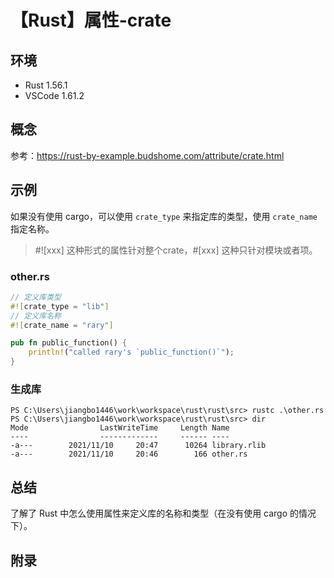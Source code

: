 # 【Rust】属性-crate

## 环境

- Rust 1.56.1
- VSCode 1.61.2

## 概念

参考：<https://rust-by-example.budshome.com/attribute/crate.html>  

## 示例

如果没有使用 cargo，可以使用 `crate_type` 来指定库的类型，使用 `crate_name` 指定名称。
> #![xxx] 这种形式的属性针对整个crate，#[xxx] 这种只针对模块或者项。

### other.rs

```rust
// 定义库类型
#![crate_type = "lib"]
// 定义库名称
#![crate_name = "rary"]

pub fn public_function() {
    println!("called rary's `public_function()`");
}
```

### 生成库

```text
PS C:\Users\jiangbo1446\work\workspace\rust\rust\src> rustc .\other.rs
PS C:\Users\jiangbo1446\work\workspace\rust\rust\src> dir
Mode                LastWriteTime     Length Name
----                -------------     ------ ----
-a---        2021/11/10     20:47      10264 library.rlib
-a---        2021/11/10     20:46        166 other.rs
```

## 总结

了解了 Rust 中怎么使用属性来定义库的名称和类型（在没有使用 cargo 的情况下）。

## 附录

